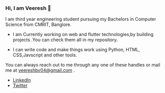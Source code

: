 ### Hi, I am Veeresh 👋

</hr>


I am third year engineering student pursuing my Bachelors in Computer Science from CMRIT, Banglore.

- I am Currently working on web and flutter technologies,by building projects .You can check them all in my repository.
<!-- 
- 🔭 I’m currently working on ...
- 🌱 I’m currently learning ...
- 👯 I’m looking to collaborate on  -->
<!-- - 🤔 I’m looking for help with ... -->
<!-- - 💬 Ask me about ... -->
- I can write code and make things work using Python, HTML, CSS,Javscript and other tools.

You can always reach out to me through any one of these handles or mail me at veereshbv04@gmail.com .
- [LinkedIn](https://www.linkedin.com/in/veereshbv04/)
- [Twitter](https://twitter.com/veereshbv04)
<!-- - 😄 Pronouns: ...
- ⚡ Fun fact: ... -->

